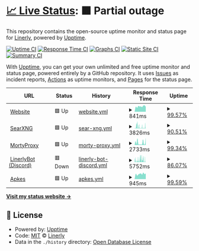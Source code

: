 # [📈 Live Status](https://Linerly.github.io/status): <!--live status--> **🟧 Partial outage**

This repository contains the open-source uptime monitor and status page for [Linerly](linerly.github.io), powered by [Upptime](https://github.com/upptime/upptime).

[![Uptime CI](https://github.com/Linerly/status/workflows/Uptime%20CI/badge.svg)](https://github.com/Linerly/status/actions?query=workflow%3A%22Uptime+CI%22)
[![Response Time CI](https://github.com/Linerly/status/workflows/Response%20Time%20CI/badge.svg)](https://github.com/Linerly/status/actions?query=workflow%3A%22Response+Time+CI%22)
[![Graphs CI](https://github.com/Linerly/status/workflows/Graphs%20CI/badge.svg)](https://github.com/Linerly/status/actions?query=workflow%3A%22Graphs+CI%22)
[![Static Site CI](https://github.com/Linerly/status/workflows/Static%20Site%20CI/badge.svg)](https://github.com/Linerly/status/actions?query=workflow%3A%22Static+Site+CI%22)
[![Summary CI](https://github.com/Linerly/status/workflows/Summary%20CI/badge.svg)](https://github.com/Linerly/status/actions?query=workflow%3A%22Summary+CI%22)

With [Upptime](https://upptime.js.org), you can get your own unlimited and free uptime monitor and status page, powered entirely by a GitHub repository. It uses [Issues](https://github.com/Linerly/status/issues) as incident reports, [Actions](https://github.com/Linerly/status/actions) as uptime monitors, and [Pages](https://Linerly.github.io/status) for the status page.

<!--start: status pages-->
<!-- This summary is generated by Upptime (https://github.com/upptime/upptime) -->
<!-- Do not edit this manually, your changes will be overwritten -->
<!-- prettier-ignore -->
| URL | Status | History | Response Time | Uptime |
| --- | ------ | ------- | ------------- | ------ |
| <img alt="" src="https://linerly.tk/assets/favicon.ico" height="13"> [Website](https://linerly.tk) | 🟩 Up | [website.yml](https://github.com/Linerly/status/commits/HEAD/history/website.yml) | <details><summary><img alt="Response time graph" src="./graphs/website/response-time-week.png" height="20"> 841ms</summary><br><a href="https://Linerly.github.io/status/history/website"><img alt="Response time 369" src="https://img.shields.io/endpoint?url=https%3A%2F%2Fraw.githubusercontent.com%2FLinerly%2Fstatus%2FHEAD%2Fapi%2Fwebsite%2Fresponse-time.json"></a><br><a href="https://Linerly.github.io/status/history/website"><img alt="24-hour response time 780" src="https://img.shields.io/endpoint?url=https%3A%2F%2Fraw.githubusercontent.com%2FLinerly%2Fstatus%2FHEAD%2Fapi%2Fwebsite%2Fresponse-time-day.json"></a><br><a href="https://Linerly.github.io/status/history/website"><img alt="7-day response time 841" src="https://img.shields.io/endpoint?url=https%3A%2F%2Fraw.githubusercontent.com%2FLinerly%2Fstatus%2FHEAD%2Fapi%2Fwebsite%2Fresponse-time-week.json"></a><br><a href="https://Linerly.github.io/status/history/website"><img alt="30-day response time 801" src="https://img.shields.io/endpoint?url=https%3A%2F%2Fraw.githubusercontent.com%2FLinerly%2Fstatus%2FHEAD%2Fapi%2Fwebsite%2Fresponse-time-month.json"></a><br><a href="https://Linerly.github.io/status/history/website"><img alt="1-year response time 379" src="https://img.shields.io/endpoint?url=https%3A%2F%2Fraw.githubusercontent.com%2FLinerly%2Fstatus%2FHEAD%2Fapi%2Fwebsite%2Fresponse-time-year.json"></a></details> | <details><summary><a href="https://Linerly.github.io/status/history/website">99.57%</a></summary><a href="https://Linerly.github.io/status/history/website"><img alt="All-time uptime 98.74%" src="https://img.shields.io/endpoint?url=https%3A%2F%2Fraw.githubusercontent.com%2FLinerly%2Fstatus%2FHEAD%2Fapi%2Fwebsite%2Fuptime.json"></a><br><a href="https://Linerly.github.io/status/history/website"><img alt="24-hour uptime 100.00%" src="https://img.shields.io/endpoint?url=https%3A%2F%2Fraw.githubusercontent.com%2FLinerly%2Fstatus%2FHEAD%2Fapi%2Fwebsite%2Fuptime-day.json"></a><br><a href="https://Linerly.github.io/status/history/website"><img alt="7-day uptime 99.57%" src="https://img.shields.io/endpoint?url=https%3A%2F%2Fraw.githubusercontent.com%2FLinerly%2Fstatus%2FHEAD%2Fapi%2Fwebsite%2Fuptime-week.json"></a><br><a href="https://Linerly.github.io/status/history/website"><img alt="30-day uptime 99.62%" src="https://img.shields.io/endpoint?url=https%3A%2F%2Fraw.githubusercontent.com%2FLinerly%2Fstatus%2FHEAD%2Fapi%2Fwebsite%2Fuptime-month.json"></a><br><a href="https://Linerly.github.io/status/history/website"><img alt="1-year uptime 99.27%" src="https://img.shields.io/endpoint?url=https%3A%2F%2Fraw.githubusercontent.com%2FLinerly%2Fstatus%2FHEAD%2Fapi%2Fwebsite%2Fuptime-year.json"></a></details>
| <img alt="" src="https://searxng.linerly.tk/static/themes/oscar/img/favicon.png" height="13"> [SearXNG](https://searxng.linerly.tk) | 🟩 Up | [sear-xng.yml](https://github.com/Linerly/status/commits/HEAD/history/sear-xng.yml) | <details><summary><img alt="Response time graph" src="./graphs/sear-xng/response-time-week.png" height="20"> 3826ms</summary><br><a href="https://Linerly.github.io/status/history/sear-xng"><img alt="Response time 3270" src="https://img.shields.io/endpoint?url=https%3A%2F%2Fraw.githubusercontent.com%2FLinerly%2Fstatus%2FHEAD%2Fapi%2Fsear-xng%2Fresponse-time.json"></a><br><a href="https://Linerly.github.io/status/history/sear-xng"><img alt="24-hour response time 4677" src="https://img.shields.io/endpoint?url=https%3A%2F%2Fraw.githubusercontent.com%2FLinerly%2Fstatus%2FHEAD%2Fapi%2Fsear-xng%2Fresponse-time-day.json"></a><br><a href="https://Linerly.github.io/status/history/sear-xng"><img alt="7-day response time 3826" src="https://img.shields.io/endpoint?url=https%3A%2F%2Fraw.githubusercontent.com%2FLinerly%2Fstatus%2FHEAD%2Fapi%2Fsear-xng%2Fresponse-time-week.json"></a><br><a href="https://Linerly.github.io/status/history/sear-xng"><img alt="30-day response time 4865" src="https://img.shields.io/endpoint?url=https%3A%2F%2Fraw.githubusercontent.com%2FLinerly%2Fstatus%2FHEAD%2Fapi%2Fsear-xng%2Fresponse-time-month.json"></a><br><a href="https://Linerly.github.io/status/history/sear-xng"><img alt="1-year response time 3270" src="https://img.shields.io/endpoint?url=https%3A%2F%2Fraw.githubusercontent.com%2FLinerly%2Fstatus%2FHEAD%2Fapi%2Fsear-xng%2Fresponse-time-year.json"></a></details> | <details><summary><a href="https://Linerly.github.io/status/history/sear-xng">90.51%</a></summary><a href="https://Linerly.github.io/status/history/sear-xng"><img alt="All-time uptime 98.42%" src="https://img.shields.io/endpoint?url=https%3A%2F%2Fraw.githubusercontent.com%2FLinerly%2Fstatus%2FHEAD%2Fapi%2Fsear-xng%2Fuptime.json"></a><br><a href="https://Linerly.github.io/status/history/sear-xng"><img alt="24-hour uptime 77.23%" src="https://img.shields.io/endpoint?url=https%3A%2F%2Fraw.githubusercontent.com%2FLinerly%2Fstatus%2FHEAD%2Fapi%2Fsear-xng%2Fuptime-day.json"></a><br><a href="https://Linerly.github.io/status/history/sear-xng"><img alt="7-day uptime 90.51%" src="https://img.shields.io/endpoint?url=https%3A%2F%2Fraw.githubusercontent.com%2FLinerly%2Fstatus%2FHEAD%2Fapi%2Fsear-xng%2Fuptime-week.json"></a><br><a href="https://Linerly.github.io/status/history/sear-xng"><img alt="30-day uptime 85.18%" src="https://img.shields.io/endpoint?url=https%3A%2F%2Fraw.githubusercontent.com%2FLinerly%2Fstatus%2FHEAD%2Fapi%2Fsear-xng%2Fuptime-month.json"></a><br><a href="https://Linerly.github.io/status/history/sear-xng"><img alt="1-year uptime 98.42%" src="https://img.shields.io/endpoint?url=https%3A%2F%2Fraw.githubusercontent.com%2FLinerly%2Fstatus%2FHEAD%2Fapi%2Fsear-xng%2Fuptime-year.json"></a></details>
| <img alt="" src="https://favicons.githubusercontent.com/proxy.linerly.tk" height="13"> [MortyProxy](https://proxy.linerly.tk) | 🟩 Up | [morty-proxy.yml](https://github.com/Linerly/status/commits/HEAD/history/morty-proxy.yml) | <details><summary><img alt="Response time graph" src="./graphs/morty-proxy/response-time-week.png" height="20"> 2733ms</summary><br><a href="https://Linerly.github.io/status/history/morty-proxy"><img alt="Response time 2463" src="https://img.shields.io/endpoint?url=https%3A%2F%2Fraw.githubusercontent.com%2FLinerly%2Fstatus%2FHEAD%2Fapi%2Fmorty-proxy%2Fresponse-time.json"></a><br><a href="https://Linerly.github.io/status/history/morty-proxy"><img alt="24-hour response time 8430" src="https://img.shields.io/endpoint?url=https%3A%2F%2Fraw.githubusercontent.com%2FLinerly%2Fstatus%2FHEAD%2Fapi%2Fmorty-proxy%2Fresponse-time-day.json"></a><br><a href="https://Linerly.github.io/status/history/morty-proxy"><img alt="7-day response time 2733" src="https://img.shields.io/endpoint?url=https%3A%2F%2Fraw.githubusercontent.com%2FLinerly%2Fstatus%2FHEAD%2Fapi%2Fmorty-proxy%2Fresponse-time-week.json"></a><br><a href="https://Linerly.github.io/status/history/morty-proxy"><img alt="30-day response time 3642" src="https://img.shields.io/endpoint?url=https%3A%2F%2Fraw.githubusercontent.com%2FLinerly%2Fstatus%2FHEAD%2Fapi%2Fmorty-proxy%2Fresponse-time-month.json"></a><br><a href="https://Linerly.github.io/status/history/morty-proxy"><img alt="1-year response time 2463" src="https://img.shields.io/endpoint?url=https%3A%2F%2Fraw.githubusercontent.com%2FLinerly%2Fstatus%2FHEAD%2Fapi%2Fmorty-proxy%2Fresponse-time-year.json"></a></details> | <details><summary><a href="https://Linerly.github.io/status/history/morty-proxy">99.34%</a></summary><a href="https://Linerly.github.io/status/history/morty-proxy"><img alt="All-time uptime 98.36%" src="https://img.shields.io/endpoint?url=https%3A%2F%2Fraw.githubusercontent.com%2FLinerly%2Fstatus%2FHEAD%2Fapi%2Fmorty-proxy%2Fuptime.json"></a><br><a href="https://Linerly.github.io/status/history/morty-proxy"><img alt="24-hour uptime 100.00%" src="https://img.shields.io/endpoint?url=https%3A%2F%2Fraw.githubusercontent.com%2FLinerly%2Fstatus%2FHEAD%2Fapi%2Fmorty-proxy%2Fuptime-day.json"></a><br><a href="https://Linerly.github.io/status/history/morty-proxy"><img alt="7-day uptime 99.34%" src="https://img.shields.io/endpoint?url=https%3A%2F%2Fraw.githubusercontent.com%2FLinerly%2Fstatus%2FHEAD%2Fapi%2Fmorty-proxy%2Fuptime-week.json"></a><br><a href="https://Linerly.github.io/status/history/morty-proxy"><img alt="30-day uptime 96.94%" src="https://img.shields.io/endpoint?url=https%3A%2F%2Fraw.githubusercontent.com%2FLinerly%2Fstatus%2FHEAD%2Fapi%2Fmorty-proxy%2Fuptime-month.json"></a><br><a href="https://Linerly.github.io/status/history/morty-proxy"><img alt="1-year uptime 98.36%" src="https://img.shields.io/endpoint?url=https%3A%2F%2Fraw.githubusercontent.com%2FLinerly%2Fstatus%2FHEAD%2Fapi%2Fmorty-proxy%2Fuptime-year.json"></a></details>
| <img alt="" src="https://linerly.tk/assets/linerlybot/linerlybot.png" height="13"> [LinerlyBot (Discord)](https://linerlybot-discord.linerly.tk) | 🟥 Down | [linerly-bot-discord.yml](https://github.com/Linerly/status/commits/HEAD/history/linerly-bot-discord.yml) | <details><summary><img alt="Response time graph" src="./graphs/linerly-bot-discord/response-time-week.png" height="20"> 5752ms</summary><br><a href="https://Linerly.github.io/status/history/linerly-bot-discord"><img alt="Response time 3498" src="https://img.shields.io/endpoint?url=https%3A%2F%2Fraw.githubusercontent.com%2FLinerly%2Fstatus%2FHEAD%2Fapi%2Flinerly-bot-discord%2Fresponse-time.json"></a><br><a href="https://Linerly.github.io/status/history/linerly-bot-discord"><img alt="24-hour response time 2975" src="https://img.shields.io/endpoint?url=https%3A%2F%2Fraw.githubusercontent.com%2FLinerly%2Fstatus%2FHEAD%2Fapi%2Flinerly-bot-discord%2Fresponse-time-day.json"></a><br><a href="https://Linerly.github.io/status/history/linerly-bot-discord"><img alt="7-day response time 5752" src="https://img.shields.io/endpoint?url=https%3A%2F%2Fraw.githubusercontent.com%2FLinerly%2Fstatus%2FHEAD%2Fapi%2Flinerly-bot-discord%2Fresponse-time-week.json"></a><br><a href="https://Linerly.github.io/status/history/linerly-bot-discord"><img alt="30-day response time 6617" src="https://img.shields.io/endpoint?url=https%3A%2F%2Fraw.githubusercontent.com%2FLinerly%2Fstatus%2FHEAD%2Fapi%2Flinerly-bot-discord%2Fresponse-time-month.json"></a><br><a href="https://Linerly.github.io/status/history/linerly-bot-discord"><img alt="1-year response time 3575" src="https://img.shields.io/endpoint?url=https%3A%2F%2Fraw.githubusercontent.com%2FLinerly%2Fstatus%2FHEAD%2Fapi%2Flinerly-bot-discord%2Fresponse-time-year.json"></a></details> | <details><summary><a href="https://Linerly.github.io/status/history/linerly-bot-discord">86.07%</a></summary><a href="https://Linerly.github.io/status/history/linerly-bot-discord"><img alt="All-time uptime 98.48%" src="https://img.shields.io/endpoint?url=https%3A%2F%2Fraw.githubusercontent.com%2FLinerly%2Fstatus%2FHEAD%2Fapi%2Flinerly-bot-discord%2Fuptime.json"></a><br><a href="https://Linerly.github.io/status/history/linerly-bot-discord"><img alt="24-hour uptime 80.68%" src="https://img.shields.io/endpoint?url=https%3A%2F%2Fraw.githubusercontent.com%2FLinerly%2Fstatus%2FHEAD%2Fapi%2Flinerly-bot-discord%2Fuptime-day.json"></a><br><a href="https://Linerly.github.io/status/history/linerly-bot-discord"><img alt="7-day uptime 86.07%" src="https://img.shields.io/endpoint?url=https%3A%2F%2Fraw.githubusercontent.com%2FLinerly%2Fstatus%2FHEAD%2Fapi%2Flinerly-bot-discord%2Fuptime-week.json"></a><br><a href="https://Linerly.github.io/status/history/linerly-bot-discord"><img alt="30-day uptime 80.49%" src="https://img.shields.io/endpoint?url=https%3A%2F%2Fraw.githubusercontent.com%2FLinerly%2Fstatus%2FHEAD%2Fapi%2Flinerly-bot-discord%2Fuptime-month.json"></a><br><a href="https://Linerly.github.io/status/history/linerly-bot-discord"><img alt="1-year uptime 98.37%" src="https://img.shields.io/endpoint?url=https%3A%2F%2Fraw.githubusercontent.com%2FLinerly%2Fstatus%2FHEAD%2Fapi%2Flinerly-bot-discord%2Fuptime-year.json"></a></details>
| <img alt="" src="https://apkes.linerly.tk/icon.svg" height="13"> [Apkes](https://apkes.linerly.tk) | 🟩 Up | [apkes.yml](https://github.com/Linerly/status/commits/HEAD/history/apkes.yml) | <details><summary><img alt="Response time graph" src="./graphs/apkes/response-time-week.png" height="20"> 945ms</summary><br><a href="https://Linerly.github.io/status/history/apkes"><img alt="Response time 1502" src="https://img.shields.io/endpoint?url=https%3A%2F%2Fraw.githubusercontent.com%2FLinerly%2Fstatus%2FHEAD%2Fapi%2Fapkes%2Fresponse-time.json"></a><br><a href="https://Linerly.github.io/status/history/apkes"><img alt="24-hour response time 1055" src="https://img.shields.io/endpoint?url=https%3A%2F%2Fraw.githubusercontent.com%2FLinerly%2Fstatus%2FHEAD%2Fapi%2Fapkes%2Fresponse-time-day.json"></a><br><a href="https://Linerly.github.io/status/history/apkes"><img alt="7-day response time 945" src="https://img.shields.io/endpoint?url=https%3A%2F%2Fraw.githubusercontent.com%2FLinerly%2Fstatus%2FHEAD%2Fapi%2Fapkes%2Fresponse-time-week.json"></a><br><a href="https://Linerly.github.io/status/history/apkes"><img alt="30-day response time 912" src="https://img.shields.io/endpoint?url=https%3A%2F%2Fraw.githubusercontent.com%2FLinerly%2Fstatus%2FHEAD%2Fapi%2Fapkes%2Fresponse-time-month.json"></a><br><a href="https://Linerly.github.io/status/history/apkes"><img alt="1-year response time 1502" src="https://img.shields.io/endpoint?url=https%3A%2F%2Fraw.githubusercontent.com%2FLinerly%2Fstatus%2FHEAD%2Fapi%2Fapkes%2Fresponse-time-year.json"></a></details> | <details><summary><a href="https://Linerly.github.io/status/history/apkes">99.59%</a></summary><a href="https://Linerly.github.io/status/history/apkes"><img alt="All-time uptime 96.73%" src="https://img.shields.io/endpoint?url=https%3A%2F%2Fraw.githubusercontent.com%2FLinerly%2Fstatus%2FHEAD%2Fapi%2Fapkes%2Fuptime.json"></a><br><a href="https://Linerly.github.io/status/history/apkes"><img alt="24-hour uptime 100.00%" src="https://img.shields.io/endpoint?url=https%3A%2F%2Fraw.githubusercontent.com%2FLinerly%2Fstatus%2FHEAD%2Fapi%2Fapkes%2Fuptime-day.json"></a><br><a href="https://Linerly.github.io/status/history/apkes"><img alt="7-day uptime 99.59%" src="https://img.shields.io/endpoint?url=https%3A%2F%2Fraw.githubusercontent.com%2FLinerly%2Fstatus%2FHEAD%2Fapi%2Fapkes%2Fuptime-week.json"></a><br><a href="https://Linerly.github.io/status/history/apkes"><img alt="30-day uptime 99.63%" src="https://img.shields.io/endpoint?url=https%3A%2F%2Fraw.githubusercontent.com%2FLinerly%2Fstatus%2FHEAD%2Fapi%2Fapkes%2Fuptime-month.json"></a><br><a href="https://Linerly.github.io/status/history/apkes"><img alt="1-year uptime 96.73%" src="https://img.shields.io/endpoint?url=https%3A%2F%2Fraw.githubusercontent.com%2FLinerly%2Fstatus%2FHEAD%2Fapi%2Fapkes%2Fuptime-year.json"></a></details>

<!--end: status pages-->

[**Visit my status website →**](https://Linerly.github.io/status)

## 📄 License

- Powered by: [Upptime](https://github.com/upptime/upptime)
- Code: [MIT](./LICENSE) © [Linerly](https://linerly.github.io)
- Data in the `./history` directory: [Open Database License](https://opendatacommons.org/licenses/odbl/1-0/)
